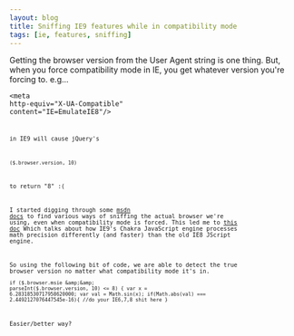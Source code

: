 ```yaml
---
layout: blog
title: Sniffing IE9 features while in compatibility mode
tags: [ie, features, sniffing]
---
```

Getting the browser version from the User Agent string is one thing. But, when you
force compatibility mode in IE, you get whatever version you're forcing to. e.g...
<code><pre>&lt;meta http-equiv=&quot;X-UA-Compatible&quot; content=&quot;IE=EmulateIE8&quot;/&gt;</pre><code>

in IE9 will cause jQuery's 

<code><pre>($.browser.version, 10)</pre></code> 

to return "8" :(

I started digging through some [msdn docs](http://blogs.msdn.com/b/ie/archive/2011/03/24/ie9-s-document-modes-and-javascript.aspx) to find various
ways of sniffing the actual browser we're using, even when compatibility mode is forced. This led me to [this doc](http://msdn.microsoft.com/en-us/library/ie/gg622938.aspx)
Which talks about how IE9's Chakra JavaScript engine processes math precision differently (and faster) than the old IE8 JScript engine.

So using the following bit of code, we are able to detect the true browser version no matter what compatibility mode it's in.
<code><pre>
if ($.browser.msie &amp;&amp; parseInt($.browser.version, 10) &lt;= 8) {
var x = 6.28318530717958620000;
var val = Math.sin(x);
  if(Math.abs(val) === 2.4492127076447545e-16){
  //do your IE6,7,8 shit here
  }
</pre></code>

Easier/better way?